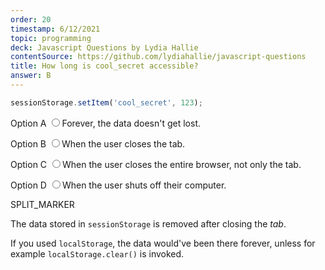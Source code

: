 ```yaml
---
order: 20
timestamp: 6/12/2021
topic: programming
deck: Javascript Questions by Lydia Hallie
contentSource: https://github.com/lydiahallie/javascript-questions
title: How long is cool_secret accessible?
answer: B
---
```


  

```javascript
sessionStorage.setItem('cool_secret', 123);
```


<label for="option-A">Option A</label>
<input type="radio" name="answer-option" id="option-A" value="A">Forever, the data doesn't get lost.</input>
    

<label for="option-B">Option B</label>
<input type="radio" name="answer-option" id="option-B" value="B">When the user closes the tab.</input>
    

<label for="option-C">Option C</label>
<input type="radio" name="answer-option" id="option-C" value="C">When the user closes the entire browser, not only the tab.</input>
    

<label for="option-D">Option D</label>
<input type="radio" name="answer-option" id="option-D" value="D">When the user shuts off their computer.</input>
    




SPLIT_MARKER

The data stored in `sessionStorage` is removed after closing the _tab_.

If you used `localStorage`, the data would've been there forever, unless for example `localStorage.clear()` is invoked.




